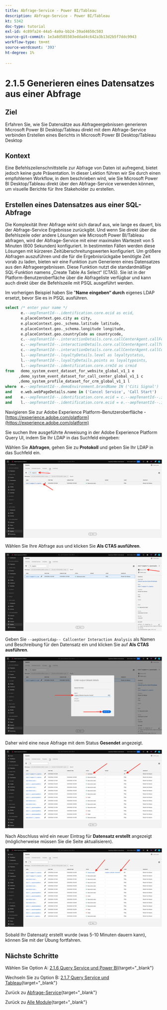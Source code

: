 ```yaml
---
title: Abfrage-Service - Power BI/Tableau
description: Abfrage-Service - Power BI/Tableau
kt: 5342
doc-type: tutorial
exl-id: 4c89fa24-44a5-4a9a-bb24-39ad4650c503
source-git-commit: 1e3a8d585503eddad4c642a3b13d2b5f7ddc9943
workflow-type: tm+mt
source-wordcount: '393'
ht-degree: 1%

---
```


# 2.1.5 Generieren eines Datensatzes aus einer Abfrage

## Ziel

Erfahren Sie, wie Sie Datensätze aus Abfrageergebnissen generieren
Microsoft Power BI Desktop/Tableau direkt mit dem Abfrage-Service verbinden
Erstellen eines Berichts in Microsoft Power BI Desktop/Tableau Desktop

## Kontext

Eine Befehlszeilenschnittstelle zur Abfrage von Daten ist aufregend, bietet jedoch keine gute Präsentation. In dieser Lektion führen wir Sie durch einen empfohlenen Workflow, in dem beschrieben wird, wie Sie Microsoft Power BI Desktop/Tableau direkt über den Abfrage-Service verwenden können, um visuelle Berichte für Ihre Stakeholder zu erstellen.

## Erstellen eines Datensatzes aus einer SQL-Abfrage

Die Komplexität Ihrer Abfrage wirkt sich darauf aus, wie lange es dauert, bis der Abfrage-Service Ergebnisse zurückgibt. Und wenn Sie direkt über die Befehlszeile oder andere Lösungen wie Microsoft Power BI/Tableau abfragen, wird der Abfrage-Service mit einer maximalen Wartezeit von 5 Minuten (600 Sekunden) konfiguriert. In bestimmten Fällen werden diese Lösungen mit kürzeren Zeitüberschreitungswerten konfiguriert. Um größere Abfragen auszuführen und die für die Ergebnisrückgabe benötigte Zeit vorab zu laden, bieten wir eine Funktion zum Generieren eines Datensatzes aus den Abfrageergebnissen. Diese Funktion nutzt die standardmäßige SQL-Funktion namens „Create Table As Select“ (CTAS). Sie ist in der Platform-Benutzeroberfläche über die Abfrageliste verfügbar und kann auch direkt über die Befehlszeile mit PSQL ausgeführt werden.

Im vorherigen Beispiel haben Sie &quot;**Name eingeben“ durch** eigenes LDAP ersetzt, bevor Sie es in PSQL ausführen.

```sql
select /* enter your name */
       e.--aepTenantId--.identification.core.ecid as ecid,
       e.placeContext.geo.city as city,
       e.placeContext.geo._schema.latitude latitude,
       e.placeContext.geo._schema.longitude longitude,
       e.placeContext.geo.countryCode as countrycode,
       c.--aepTenantId--.interactionDetails.core.callCenterAgent.callFeeling as callFeeling,
       c.--aepTenantId--.interactionDetails.core.callCenterAgent.callTopic as callTopic,
       c.--aepTenantId--.interactionDetails.core.callCenterAgent.callContractCancelled as contractCancelled,
       l.--aepTenantId--.loyaltyDetails.level as loyaltystatus,
       l.--aepTenantId--.loyaltyDetails.points as loyaltypoints,
       l.--aepTenantId--.identification.core.crmId as crmid
from   demo_system_event_dataset_for_website_global_v1_1 e
      ,demo_system_event_dataset_for_call_center_global_v1_1 c
      ,demo_system_profile_dataset_for_crm_global_v1_1 l
where  e.--aepTenantId--.demoEnvironment.brandName IN ('Citi Signal')
and    e.web.webPageDetails.name in ('Cancel Service', 'Call Start')
and    e.--aepTenantId--.identification.core.ecid = c.--aepTenantId--.identification.core.ecid
and    l.--aepTenantId--.identification.core.ecid = e.--aepTenantId--.identification.core.ecid;
```

Navigieren Sie zur Adobe Experience Platform-Benutzeroberfläche - [https://experience.adobe.com/platform](https://experience.adobe.com/platform)

Sie suchen Ihre ausgeführte Anweisung in der Adobe Experience Platform Query UI, indem Sie Ihr LDAP in das Suchfeld eingeben:

Wählen Sie **Abfragen**, gehen Sie zu **Protokoll** und geben Sie Ihr LDAP in das Suchfeld ein.

![search-query-for-ctas.png](./images/searchqueryforctas.png)

Wählen Sie Ihre Abfrage aus und klicken Sie **Als CTAS ausführen**.

![search-query-for-ctas.png](./images/searchqueryforctasa.png)

Geben Sie `--aepUserLdap-- Callcenter Interaction Analysis` als Namen und Beschreibung für den Datensatz ein und klicken Sie auf **Als CTAS ausführen**.

![create-ctas-dataset.png](./images/createctasdataset.png)

Daher wird eine neue Abfrage mit dem Status **Gesendet** angezeigt.

![ctas-query-submitted.png](./images/ctasquerysubmitted.png)

Nach Abschluss wird ein neuer Eintrag für **Datensatz erstellt** angezeigt (möglicherweise müssen Sie die Seite aktualisieren).

![ctas-dataset-created.png](./images/ctasdatasetcreated.png)

Sobald Ihr Datensatz erstellt wurde (was 5-10 Minuten dauern kann), können Sie mit der Übung fortfahren.

## Nächste Schritte

Wählen Sie Option A: [2.1.6 Query Service und Power BI](./ex6.md){target="_blank"}

Wechseln Sie zu Option B: [2.1.7 Query Service und Tableau](./ex7.md){target="_blank"}

Zurück zu [Abfrage-Service](./query-service.md){target="_blank"}

Zurück zu [Alle Module](./../../../../overview.md){target="_blank"}
